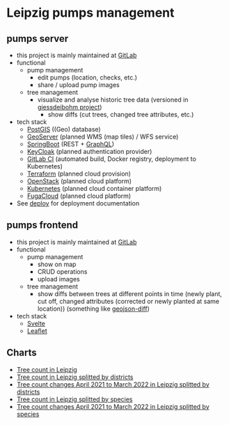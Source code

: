 # Leipzig pumps management

## pumps server

 * this project is mainly maintained at [GitLab](https://gitlab.com/leipzig-pumps/pumps-server)
 * functional
   * pump management
     * edit pumps (location, checks, etc.)
     * share / upload pump images
   * tree management
     * visualize and analyse historic tree data (versioned in [giessdeibohm project](https://github.com/CodeforLeipzig/giessdeibohm))
       * show diffs (cut trees, changed tree attributes, etc.)
 * tech stack
   * [PostGIS](https://postgis.net) ((Geo) database)
   * [GeoServer](http://geoserver.org) (planned WMS (map tiles) / WFS service)
   * [SpringBoot](https://spring.io/projects/spring-boot) (REST + [GraphQL](https://netflix.github.io/dgs/))
   * [KeyCloak](https://www.keycloak.org) (planned authentication provider)
   * [GitLab CI](https://docs.gitlab.com/ee/ci/) (automated build, Docker registry, deployment to Kubernetes)
   * [Terraform](https://www.terraform.io) (planned cloud provision)
   * [OpenStack](https://www.openstack.org) (planned cloud platform)
   * [Kubernetes](https://kubernetes.io/) (planned cloud container platform)
   * [FugaCloud](https://fuga.cloud) (planned cloud platform)
 * See [deploy](https://gitlab.com/leipzig-pumps/deploy) for deployment documentation

## pumps frontend

 * this project is mainly maintained at [GitLab](https://gitlab.com/leipzig-pumps/reactive-pump)
 * functional
   * pump management
     * show on map
     * CRUD operations
     * upload images
   * tree management
     * show diffs between trees at different points in time (newly plant, cut off, changed attributes (corrected or newly planted at same location)) (something like [geojson-diff](https://github.com/benbalter/geojson-diff))
 * tech stack
   * [Svelte](https://svelte.dev)
   * [Leaflet](https://leafletjs.com)

## Charts
 * [Tree count in Leipzig](https://datawrapper.dwcdn.net/IPrHb/4/)
 * [Tree count in Leipzig splitted by districts](https://datawrapper.dwcdn.net/ifuls/2/)
 * [Tree count changes April 2021 to March 2022 in Leipzig splitted by districts](https://datawrapper.dwcdn.net/uuNlj/1/)
 * [Tree count in Leipzig splitted by species](https://datawrapper.dwcdn.net/fXwZM/1/)
 * [Tree count changes April 2021 to March 2022 in Leipzig splitted by species](https://datawrapper.dwcdn.net/yUBUD/1/)